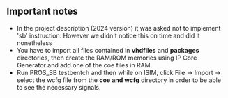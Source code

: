## Important notes ##
- In the project description (2024 version) it was asked not to implement 'sb' instruction. However we didn't notice this on time and did it nonetheless
- You have to import all files contained in **vhdfiles** and **packages** directories, then create the RAM/ROM memories using IP Core Generator and add one of the coe files in RAM.
- Run PROS_SB testbentch and then while on ISIM, click File -> Import -> select the wcfg file from the **coe and wcfg** directory in order to be able to see the necessary signals.
